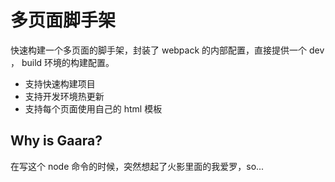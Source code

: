 # 多页面脚手架

快速构建一个多页面的脚手架，封装了 webpack 的内部配置，直接提供一个 dev ， build 环境的构建配置。

- 支持快速构建项目
- 支持开发环境热更新
- 支持每个页面使用自己的 html 模板

## Why is Gaara?

在写这个 node 命令的时候，突然想起了火影里面的我爱罗，so...
